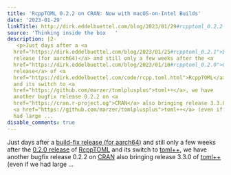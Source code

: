 ```yaml
---
title: 'RcppTOML 0.2.2 on CRAN: Now with macOS-on-Intel Builds'
date: '2023-01-29'
linkTitle: http://dirk.eddelbuettel.com/blog/2023/01/29#rcpptoml_0.2.2
source: 'Thinking inside the box   '
description: |2-
   <p>Just days after a <a
  href="https://dirk.eddelbuettel.com/blog/2023/01/25#rcpptoml_0.2.1">build-fix
  release (for aarch64)</a> and still only a few weeks after the <a
  href="https://dirk.eddelbuettel.com/blog/2023/01/10#rcpptoml_0.2.0">0.2.0
  release</a> of <a
  href="https://dirk.eddelbuettel.com/code/rcpp.toml.html">RcppTOML</a>
  and its switch to <a
  href="https://github.com/marzer/tomlplusplus">toml++</a>, we have
  another bugfix release 0.2.2 on <a
  href="https://cran.r-project.og">CRAN</a> also bringing release 3.3.0 of
  <a href="https://github.com/marzer/tomlplusplus">toml++</a> (even if we
  had large ...
disable_comments: true
---
```

 <p>Just days after a <a
href="https://dirk.eddelbuettel.com/blog/2023/01/25#rcpptoml_0.2.1">build-fix
release (for aarch64)</a> and still only a few weeks after the <a
href="https://dirk.eddelbuettel.com/blog/2023/01/10#rcpptoml_0.2.0">0.2.0
release</a> of <a
href="https://dirk.eddelbuettel.com/code/rcpp.toml.html">RcppTOML</a>
and its switch to <a
href="https://github.com/marzer/tomlplusplus">toml++</a>, we have
another bugfix release 0.2.2 on <a
href="https://cran.r-project.og">CRAN</a> also bringing release 3.3.0 of
<a href="https://github.com/marzer/tomlplusplus">toml++</a> (even if we
had large ...